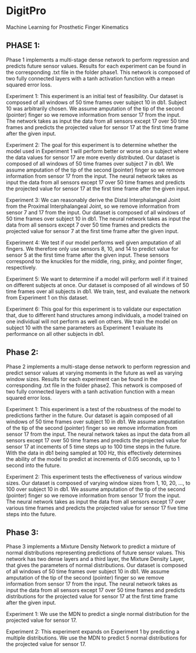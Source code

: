 # DigitPro
Machine Learning for Prosthetic Finger Kinematics

## PHASE 1: 

Phase 1 implements a multi-stage dense network to perform regression and predicts future sensor values. Results for each experiment can be found in the corresponding .txt file in the folder phase1. This network is composed of two fully connected layers with a tanh activation function with a mean squared error loss.

Experiment 1: This experiment is an initial test of feasibility. Our dataset is composed of all windows of 50 time frames over subject 10 in db1. Subject 10 was arbitrarily chosen. We assume amputation of the tip of the second (pointer) finger so we remove information from sensor 17 from the input. The network takes as input the data from all sensors except 17 over 50 time frames and predicts the projected value for sensor 17 at the first time frame after the given input.

Experiment 2: The goal for this experiment is to determine whether the model used in Experiment 1 will perform better or worse on a subject where the data values for sensor 17 are more evenly distributed. Our dataset is composed of all windows of 50 time frames over subject 7 in db1. We assume amputation of the tip of the second (pointer) finger so we remove information from sensor 17 from the input. The neural network takes as input the data from all sensors except 17 over 50 time frames and predicts the projected value for sensor 17 at the first time frame after the given input. 

Experiment 3: We can reasonably derive the Distal Interphalangeal Joint from the Proximal Interphalangeal Joint, so we remove information from sensor 7 and 17 from the input. Our dataset is composed of all windows of 50 time frames over subject 10 in db1. The neural network takes as input the data from all sensors except 7 over 50 time frames and predicts the projected value for sensor 7 at the first time frame after the given input.

Experiment 4: We test if our model performs well given amputation of all fingers. We therefore only use sensors 8, 10, and 14 to predict value for sensor 5 at the first time frame after the given input. These sensors correspond to the knuckles for the middle, ring, pinky, and pointer finger, respectively.

Experiment 5: We want to determine if a model will perform well if it trained on different subjects at once. Our dataset is composed of all windows of 50 time frames over all subjects in db1. We train, test, and evaluate the network from Experiment 1 on this dataset.

Experiment 6: This goal for this experiment is to validate our expectation that, due to different hand structures among individuals, a model trained on one individual will not perform as well on others. We train the model on subject 10 with the same parameters as Experiment 1 evaluate its performance on all other subjects in db1.

## Phase 2:

Phase 2 implements a multi-stage dense network to perform regression and predict sensor values at varying moments in the future as well as varying window sizes. Results for each experiment can be found in the corresponding .txt file in the folder phase2. This network is composed of two fully connected layers with a tanh activation function with a mean squared error loss.

Experiment 1: This experiment is a test of the robustness of the model to predictions farther in the future. Our dataset is again composed of all windows of 50 time frames over subject 10 in db1. We assume amputation of the tip of the second (pointer) finger so we remove information from sensor 17 from the input. The neural network takes as input the data from all sensors except 17 over 50 time frames and predicts the projected value for sensor 17 at incements of 5 time steps up to 100 time steps in the future. With the data in db1 being sampled at 100 Hz, this effectively determines the ability of the model to predict at increments of 0.05 seconds, up to 1 second into the future.

Experiment 2: This experiment tests the effectiveness of various window sizes. Our dataset is composed of varying window sizes from 1, 10, 20, ..., to 100 over subject 10 in db1. We assume amputation of the tip of the second (pointer) finger so we remove information from sensor 17 from the input. The neural network takes as input the data from all sensors except 17 over various time frames and predicts the projected value for sensor 17 five time steps into the future. 

## Phase 3: 

Phase 3 implements a Mixture Density Network to predict a mixture of normal distributions representing predictions of future sensor values. This network has two dense layers and a third layer, the Mixture Density Layer, that gives the parameters of normal distributions. Our dataset is composed of all windows of 50 time frames over subject 10 in db1. We assume amputation of the tip of the second (pointer) finger so we remove information from sensor 17 from the input. The neural network takes as input the data from all sensors except 17 over 50 time frames and predicts distributions for the projected value for sensor 17 at the first time frame after the given input.

Experiment 1: We use the MDN to predict a single normal distribution for the projected value for sensor 17.

Experiment 2: This experiment expands on Experiment 1 by predicting a multiple distributions. We use the MDN to predict 5 normal distributions for the projected value for sensor 17.